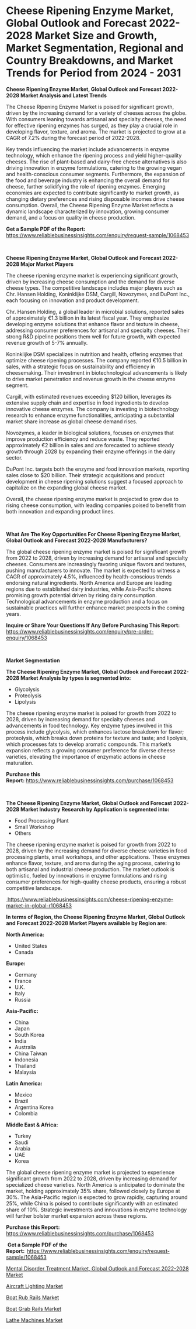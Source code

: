 <p><h1>Cheese Ripening Enzyme Market, Global Outlook and Forecast 2022-2028 Market Size and Growth, Market Segmentation, Regional and Country Breakdowns, and Market Trends for Period from 2024 -  2031</h1></p><p><strong>Cheese Ripening Enzyme Market, Global Outlook and Forecast 2022-2028 Market Analysis and Latest Trends</strong></p>
<p><p>The Cheese Ripening Enzyme Market is poised for significant growth, driven by the increasing demand for a variety of cheeses across the globe. With consumers leaning towards artisanal and specialty cheeses, the need for effective ripening enzymes has surged, as they play a crucial role in developing flavor, texture, and aroma. The market is projected to grow at a CAGR of 7.2% during the forecast period of 2022-2028.</p><p>Key trends influencing the market include advancements in enzyme technology, which enhance the ripening process and yield higher-quality cheeses. The rise of plant-based and dairy-free cheese alternatives is also driving innovation in enzyme formulations, catering to the growing vegan and health-conscious consumer segments. Furthermore, the expansion of the food and beverage industry is enhancing the overall demand for cheese, further solidifying the role of ripening enzymes. Emerging economies are expected to contribute significantly to market growth, as changing dietary preferences and rising disposable incomes drive cheese consumption. Overall, the Cheese Ripening Enzyme Market reflects a dynamic landscape characterized by innovation, growing consumer demand, and a focus on quality in cheese production.</p></p>
<p><strong>Get a Sample PDF of the Report:&nbsp;</strong> <a href="https://www.reliablebusinessinsights.com/enquiry/request-sample/1068453?utm_campaign=84&utm_medium=2&utm_source=Github&utm_content=ia&utm_term=03122024&utm_id=cheese-ripening-enzyme-market-global-outlook-and-forecast-2022-2028">https://www.reliablebusinessinsights.com/enquiry/request-sample/1068453</a></p>
<p>&nbsp;</p>
<p><strong>Cheese Ripening Enzyme Market, Global Outlook and Forecast 2022-2028 Major Market Players</strong></p>
<p><p>The cheese ripening enzyme market is experiencing significant growth, driven by increasing cheese consumption and the demand for diverse cheese types. The competitive landscape includes major players such as Chr. Hansen Holding, Koninklijke DSM, Cargill, Novozymes, and DuPont Inc., each focusing on innovation and product development.</p><p>Chr. Hansen Holding, a global leader in microbial solutions, reported sales of approximately €1.3 billion in its latest fiscal year. They emphasize developing enzyme solutions that enhance flavor and texture in cheese, addressing consumer preferences for artisanal and specialty cheeses. Their strong R&D pipeline positions them well for future growth, with expected revenue growth of 5-7% annually.</p><p>Koninklijke DSM specializes in nutrition and health, offering enzymes that optimize cheese ripening processes. The company reported €10.5 billion in sales, with a strategic focus on sustainability and efficiency in cheesemaking. Their investment in biotechnological advancements is likely to drive market penetration and revenue growth in the cheese enzyme segment.</p><p>Cargill, with estimated revenues exceeding $120 billion, leverages its extensive supply chain and expertise in food ingredients to develop innovative cheese enzymes. The company is investing in biotechnology research to enhance enzyme functionalities, anticipating a substantial market share increase as global cheese demand rises.</p><p>Novozymes, a leader in biological solutions, focuses on enzymes that improve production efficiency and reduce waste. They reported approximately €2 billion in sales and are forecasted to achieve steady growth through 2028 by expanding their enzyme offerings in the dairy sector.</p><p>DuPont Inc. targets both the enzyme and food innovation markets, reporting sales close to $20 billion. Their strategic acquisitions and product development in cheese ripening solutions suggest a focused approach to capitalize on the expanding global cheese market.</p><p>Overall, the cheese ripening enzyme market is projected to grow due to rising cheese consumption, with leading companies poised to benefit from both innovation and expanding product lines.</p></p>
<p>&nbsp;</p>
<p><strong>What Are The Key Opportunities For Cheese Ripening Enzyme Market, Global Outlook and Forecast 2022-2028 Manufacturers?</strong></p>
<p><p>The global cheese ripening enzyme market is poised for significant growth from 2022 to 2028, driven by increasing demand for artisanal and specialty cheeses. Consumers are increasingly favoring unique flavors and textures, pushing manufacturers to innovate. The market is expected to witness a CAGR of approximately 4.5%, influenced by health-conscious trends endorsing natural ingredients. North America and Europe are leading regions due to established dairy industries, while Asia-Pacific shows promising growth potential driven by rising dairy consumption. Technological advancements in enzyme production and a focus on sustainable practices will further enhance market prospects in the coming years.</p></p>
<p><strong>Inquire or Share Your Questions If Any Before Purchasing This Report:</strong> <a href="https://www.reliablebusinessinsights.com/enquiry/pre-order-enquiry/1068453?utm_campaign=84&utm_medium=2&utm_source=Github&utm_content=ia&utm_term=03122024&utm_id=cheese-ripening-enzyme-market-global-outlook-and-forecast-2022-2028">https://www.reliablebusinessinsights.com/enquiry/pre-order-enquiry/1068453</a></p>
<p>&nbsp;</p>
<p><strong>Market Segmentation</strong></p>
<p><strong>The Cheese Ripening Enzyme Market, Global Outlook and Forecast 2022-2028 Market Analysis by types is segmented into:</strong></p>
<p><ul><li>Glycolysis</li><li>Proteolysis</li><li>Lipolysis</li></ul></p>
<p><p>The cheese ripening enzyme market is poised for growth from 2022 to 2028, driven by increasing demand for specialty cheeses and advancements in food technology. Key enzyme types involved in this process include glycolysis, which enhances lactose breakdown for flavor; proteolysis, which breaks down proteins for texture and taste; and lipolysis, which processes fats to develop aromatic compounds. This market’s expansion reflects a growing consumer preference for diverse cheese varieties, elevating the importance of enzymatic actions in cheese maturation.</p></p>
<p><strong>Purchase this Report:&nbsp;</strong><a href="https://www.reliablebusinessinsights.com/purchase/1068453?utm_campaign=84&utm_medium=2&utm_source=Github&utm_content=ia&utm_term=03122024&utm_id=cheese-ripening-enzyme-market-global-outlook-and-forecast-2022-2028">https://www.reliablebusinessinsights.com/purchase/1068453</a></p>
<p>&nbsp;</p>
<p><strong>The Cheese Ripening Enzyme Market, Global Outlook and Forecast 2022-2028 Market Industry Research by Application is segmented into:</strong></p>
<p><ul><li>Food Processing Plant</li><li>Small Workshop</li><li>Others</li></ul></p>
<p><p>The cheese ripening enzyme market is poised for growth from 2022 to 2028, driven by the increasing demand for diverse cheese varieties in food processing plants, small workshops, and other applications. These enzymes enhance flavor, texture, and aroma during the aging process, catering to both artisanal and industrial cheese production. The market outlook is optimistic, fueled by innovations in enzyme formulations and rising consumer preferences for high-quality cheese products, ensuring a robust competitive landscape.</p></p>
<p><a href="https://www.reliablebusinessinsights.com/cheese-ripening-enzyme-market-in-global-r1068453?utm_campaign=84&utm_medium=2&utm_source=Github&utm_content=ia&utm_term=03122024&utm_id=cheese-ripening-enzyme-market-global-outlook-and-forecast-2022-2028">&nbsp;https://www.reliablebusinessinsights.com/cheese-ripening-enzyme-market-in-global-r1068453</a></p>
<p><strong>In terms of Region, the Cheese Ripening Enzyme Market, Global Outlook and Forecast 2022-2028 Market Players available by Region are:</strong></p>
<p>
    <p> <strong> North America: </strong>
        <ul>
            <li>United States</li>
            <li>Canada</li>
        </ul>
        </p> 
    <p> <strong> Europe: </strong>
        <ul>
            <li>Germany</li>
            <li>France</li>
            <li>U.K.</li>
            <li>Italy</li>
            <li>Russia</li>
        </ul>
        </p> 
    <p> <strong> Asia-Pacific: </strong>
        <ul>
            <li>China</li>
            <li>Japan</li>
            <li>South Korea</li>
            <li>India</li>
            <li>Australia</li>
            <li>China Taiwan</li>
            <li>Indonesia</li>
            <li>Thailand</li>
            <li>Malaysia</li>
        </ul>
        </p> 
    <p> <strong> Latin America: </strong>
        <ul>
            <li>Mexico</li>
            <li>Brazil</li>
            <li>Argentina Korea</li>
            <li>Colombia</li>
        </ul>
        </p> 
    <p> <strong> Middle East & Africa: </strong>
        <ul>
            <li>Turkey</li>
            <li>Saudi</li>
            <li>Arabia</li>
            <li>UAE</li>
            <li>Korea</li>
        </ul>
    </p>
    </p>
<p><p>The global cheese ripening enzyme market is projected to experience significant growth from 2022 to 2028, driven by increasing demand for specialized cheese varieties. North America is anticipated to dominate the market, holding approximately 35% share, followed closely by Europe at 30%. The Asia-Pacific region is expected to grow rapidly, capturing around 25%, while China is poised to contribute significantly with an estimated share of 10%. Strategic investments and innovations in enzyme technology will further bolster market expansion across these regions.</p></p>
<p><strong>Purchase this Report: </strong><a href="https://www.reliablebusinessinsights.com/purchase/1068453?utm_campaign=84&utm_medium=2&utm_source=Github&utm_content=ia&utm_term=03122024&utm_id=cheese-ripening-enzyme-market-global-outlook-and-forecast-2022-2028">https://www.reliablebusinessinsights.com/purchase/1068453</a></p>
<p>&nbsp;<strong>Get a Sample PDF of the Report:&nbsp;&nbsp;</strong><a href="https://www.reliablebusinessinsights.com/enquiry/request-sample/1068453?utm_campaign=84&utm_medium=2&utm_source=Github&utm_content=ia&utm_term=03122024&utm_id=cheese-ripening-enzyme-market-global-outlook-and-forecast-2022-2028">https://www.reliablebusinessinsights.com/enquiry/request-sample/1068453</a></p>
<p><strong></strong></p>
<p><p><a href="https://github.com/jontyhinseyxe/Market-Research-Report-List-1/blob/main/mental-disorder-treatment-market-global-outlook-and-forecast-2022-2028-market.md?utm_campaign=84&utm_medium=2&utm_source=Github&utm_content=ia&utm_term=03122024&utm_id=cheese-ripening-enzyme-market-global-outlook-and-forecast-2022-2028">Mental Disorder Treatment Market, Global Outlook and Forecast 2022-2028 Market</a></p><p><a href="https://www.linkedin.com/pulse/global-aircraft-lighting-market-trends-insights-growth-wfwje?utm_campaign=84&utm_medium=2&utm_source=Github&utm_content=ia&utm_term=03122024&utm_id=cheese-ripening-enzyme-market-global-outlook-and-forecast-2022-2028">Aircraft Lighting Market</a></p><p><a href="https://issuu.com/reportprime-2/docs/boat-rub-rails-market-size-2030.pptx?utm_campaign=84&utm_medium=2&utm_source=Github&utm_content=ia&utm_term=03122024&utm_id=cheese-ripening-enzyme-market-global-outlook-and-forecast-2022-2028">Boat Rub Rails Market</a></p><p><a href="https://issuu.com/reportprime-2/docs/boat-grab-rails-market-size-2030.pptx?utm_campaign=84&utm_medium=2&utm_source=Github&utm_content=ia&utm_term=03122024&utm_id=cheese-ripening-enzyme-market-global-outlook-and-forecast-2022-2028">Boat Grab Rails Market</a></p><p><a href="https://www.linkedin.com/pulse/lathe-machines-market-global-regional-analysis-focus-region-45z0e?utm_campaign=84&utm_medium=2&utm_source=Github&utm_content=ia&utm_term=03122024&utm_id=cheese-ripening-enzyme-market-global-outlook-and-forecast-2022-2028">Lathe Machines Market</a></p></p>
